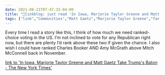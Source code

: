 ```yaml
---
date: 2021-08-21T07:47:33-04:00
title: "🔗linkblog: just read 'In Iowa, Marjorie Taylor Greene and Matt Gaetz Take Trump's Baton - The New York Times'"
tags: ["link","Communities","Matt Gaetz","Marjorie Taylor Greene","far right","Donald Trump","ranked-choice voting","Charles Booker","Mitch McConnell"]
---
```

Every time I read a story like this, I think of how much we need ranked-choice voting in the US. I’m not inclined to vote for any Republican right now, but there are plenty I’d rank above these two if given the chance. I also wish I could have ranked Charles Booker AND Amy McGrath above Mitch McConnell back in November.
 
[link to 'In Iowa, Marjorie Taylor Greene and Matt Gaetz Take Trump's Baton - The New York Times'](https://www.nytimes.com/2021/08/21/us/politics/marjorie-taylor-greene-matt-gaetz-iowa.html)
